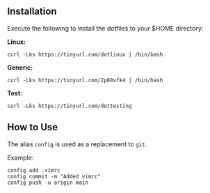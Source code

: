 ## Installation
Execute the following to install the dotfiles to your $HOME directory:

**Linux:**
```
curl -Lks https://tinyurl.com/dotlinux | /bin/bash
```

**Generic:**
```
curl -Lks https://tinyurl.com/2p88vfk4 | /bin/bash
```

**Test:**
```
curl -Lks https://tinyurl.com/dottesting
```

## How to Use
The alias ``config`` is used as a replacement to ``git``.

Example:
```
config add .vimrc
config commit -m "Added vimrc"
config push -u origin main
```
